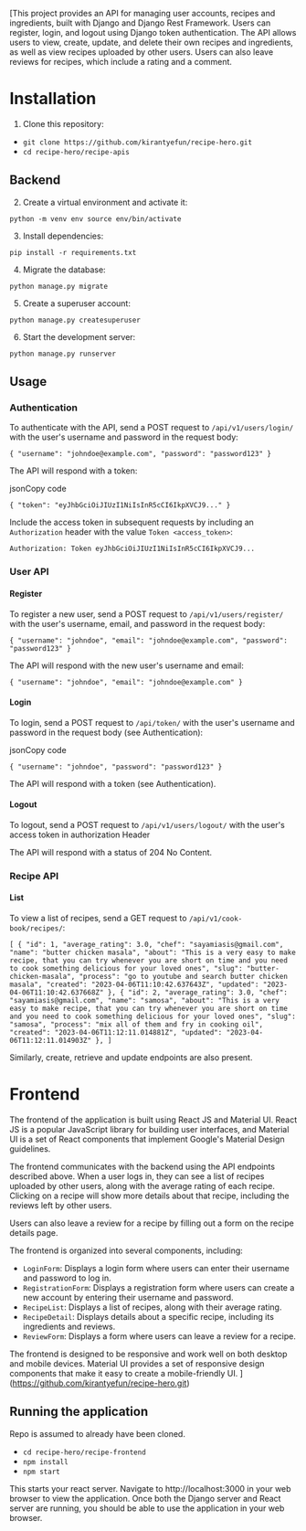 [This project provides an API for managing user accounts, recipes and ingredients, built with Django and Django Rest Framework. Users can register, login, and logout using Django token authentication. The API allows users to view, create, update, and delete their own recipes and ingredients, as well as view recipes uploaded by other users. Users can also leave reviews for recipes, which include a rating and a comment.

# Installation

1.  Clone this repository:


- `git clone https://github.com/kirantyefun/recipe-hero.git`
- `cd recipe-hero/recipe-apis` 

## Backend

2.  Create a virtual environment and activate it:


`python -m venv env
source env/bin/activate` 

3.  Install dependencies:

`pip install -r requirements.txt` 

4.  Migrate the database:


`python manage.py migrate` 

5.  Create a superuser account:


`python manage.py createsuperuser` 

6.  Start the development server:


`python manage.py runserver` 

## Usage

### Authentication

To authenticate with the API, send a POST request to `/api/v1/users/login/` with the user's username and password in the request body:

`{
  "username": "johndoe@example.com",
  "password": "password123"
}` 

The API will respond with a token:

jsonCopy code

`{
  "token": "eyJhbGciOiJIUzI1NiIsInR5cCI6IkpXVCJ9..."
}` 

Include the access token in subsequent requests by including an `Authorization` header with the value `Token <access_token>`:

`Authorization: Token eyJhbGciOiJIUzI1NiIsInR5cCI6IkpXVCJ9...` 

### User API

#### Register

To register a new user, send a POST request to `/api/v1/users/register/` with the user's username, email, and password in the request body:

`{
  "username": "johndoe",
  "email": "johndoe@example.com",
  "password": "password123"
}` 

The API will respond with the new user's username and email:

`{
  "username": "johndoe",
  "email": "johndoe@example.com"
}` 

#### Login

To login, send a POST request to `/api/token/` with the user's username and password in the request body (see Authentication):

jsonCopy code

`{
  "username": "johndoe",
  "password": "password123"
}` 

The API will respond with a token (see Authentication).

#### Logout

To logout, send a POST request to `/api/v1/users/logout/` with the user's access token in authorization Header

The API will respond with a status of 204 No Content.

### Recipe API

#### List

To view a list of recipes, send a GET request to `/api/v1/cook-book/recipes/`:

`[
  {
			"id": 1,
			"average_rating": 3.0,
			"chef": "sayamiasis@gmail.com",
			"name": "butter chicken masala",
			"about": "This is a very easy to make recipe, that you can try whenever you are short on time and you need to cook something delicious for your loved ones",
			"slug": "butter-chicken-masala",
			"process": "go to youtube and search butter chicken masala",
			"created": "2023-04-06T11:10:42.637643Z",
			"updated": "2023-04-06T11:10:42.637668Z"
		},
		{
			"id": 2,
			"average_rating": 3.0,
			"chef": "sayamiasis@gmail.com",
			"name": "samosa",
			"about": "This is a very easy to make recipe, that you can try whenever you are short on time and you need to cook something delicious for your loved ones",
			"slug": "samosa",
			"process": "mix all of them and fry in cooking oil",
			"created": "2023-04-06T11:12:11.014881Z",
			"updated": "2023-04-06T11:12:11.014903Z"
		},
		]`

Similarly, create, retrieve and update endpoints are also present.

# Frontend
The frontend of the application is built using React JS and Material UI. React JS is a popular JavaScript library for building user interfaces, and Material UI is a set of React components that implement Google's Material Design guidelines.

The frontend communicates with the backend using the API endpoints described above. When a user logs in, they can see a list of recipes uploaded by other users, along with the average rating of each recipe. Clicking on a recipe will show more details about that recipe, including the reviews left by other users.

Users can also leave a review for a recipe by filling out a form on the recipe details page.

The frontend is organized into several components, including:

-   `LoginForm`: Displays a login form where users can enter their username and password to log in.
-   `RegistrationForm`: Displays a registration form where users can create a new account by entering their username and password.
-   `RecipeList`: Displays a list of recipes, along with their average rating.
-   `RecipeDetail`: Displays details about a specific recipe, including its ingredients and reviews.
-   `ReviewForm`: Displays a form where users can leave a review for a recipe.

The frontend is designed to be responsive and work well on both desktop and mobile devices. Material UI provides a set of responsive design components that make it easy to create a mobile-friendly UI.
](https://github.com/kirantyefun/recipe-hero.git)
## Running the application

Repo is assumed to already have been cloned.
- `cd recipe-hero/recipe-frontend`
- `npm install`
- `npm start`

This starts your react server.
Navigate to http://localhost:3000 in your web browser to view the application. 
Once both the Django server and React server are running, you should be able to use the application in your web browser.


